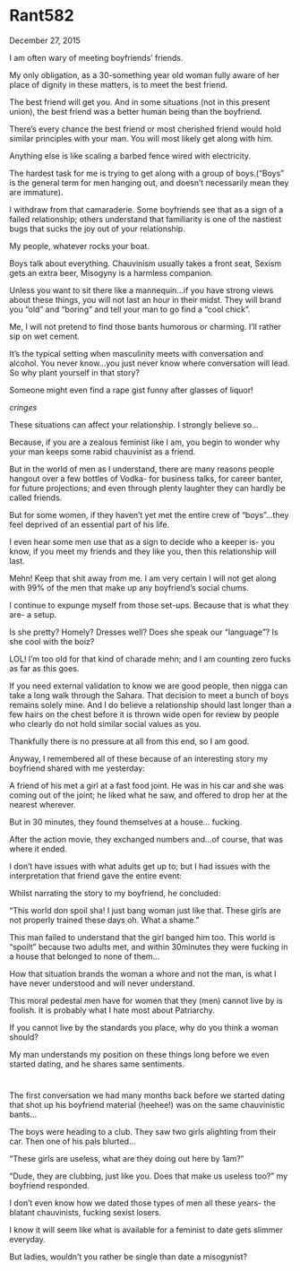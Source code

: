 # Rant582


December 27, 2015

I am often wary of meeting boyfriends’ friends.

My only obligation, as a 30-something year old woman fully aware of her place of dignity in these matters, is to meet the best friend.

The best friend will get you. And in some situations (not in this present union), the best friend was a better human being than the boyfriend.

There’s every chance the best friend or most cherished friend would hold similar principles with your man. You will most likely get along with him. 

Anything else is like scaling a barbed fence wired with electricity.

The hardest task for me is trying to get along with a group of boys.(“Boys” is the general term for men hanging out, and doesn’t necessarily mean they are immature).

I withdraw from that camaraderie. Some boyfriends see that as a sign of a failed relationship; others understand that familiarity is one of the nastiest bugs that sucks the joy out of your relationship.

My people, whatever rocks your boat.

Boys talk about everything. Chauvinism usually takes a front seat, Sexism gets an extra beer, Misogyny is a harmless companion.

Unless you want to sit there like a mannequin…if you have strong views about these things, you will not last an hour in their midst. They will brand you “old” and “boring” and tell your man to go find a “cool chick”.

Me, I will not pretend to find those bants humorous or charming. I’ll rather sip on wet cement.

It’s the typical setting when masculinity meets with conversation and alcohol. You never know…you just never know where conversation will lead. So why plant yourself in that story?

Someone might even find a rape gist funny after glasses of liquor!

*cringes*

These situations can affect your relationship. I strongly believe so…

Because, if you are a zealous feminist like I am, you begin to wonder why your man keeps some rabid chauvinist as a friend. 

But in the world of men as I understand, there are many reasons people hangout over a few bottles of Vodka- for business talks, for career banter, for future projections; and even through plenty laughter they can hardly be called friends.

But for some women, if they haven’t yet met the entire crew of “boys”…they feel deprived of an essential part of his life.

I even hear some men use that as a sign to decide who a keeper is- you know, if you meet my friends and they like you, then this relationship will last.

Mehn! Keep that shit away from me. I am very certain I will not get along with 99% of the men that make up any boyfriend’s social chums.

I continue to expunge myself from those set-ups. Because that is what they are- a setup. 

Is she pretty? Homely? Dresses well? Does she speak our “language”? Is she cool with the boiz?

LOL! I’m too old for that kind of charade mehn; and I am counting zero fucks as far as this goes.

If you need external validation to know we are good people, then nigga can take a long walk through the Sahara. That decision to meet a bunch of boys remains solely mine. And I do believe a relationship should last longer than a few hairs on the chest before it is thrown wide open for review by people who clearly do not hold similar social values as you.

Thankfully there is no pressure at all from this end, so I am good.

Anyway, I remembered all of these because of an interesting story my boyfriend shared with me yesterday:

A friend of his met a girl at a fast food joint. He was in his car and she was coming out of the joint; he liked what he saw, and offered to drop her at the nearest wherever.

But in 30 minutes, they found themselves at a house… fucking.

After the action movie, they exchanged numbers and…of course, that was where it ended.

I don’t have issues with what adults get up to; but I had issues with the interpretation that friend gave the entire event:

Whilst narrating the story to my boyfriend, he concluded:

“This world don spoil sha! I just bang woman just like that. These girls are not properly trained these days oh. What a shame.”

This man failed to understand that the girl banged him too. This world is “spoilt” because two adults met, and within 30minutes they were fucking in a house that belonged to none of them…

How that situation brands the woman a whore and not the man, is what I have never understood and will never understand.

This moral pedestal men have for women that they (men) cannot live by is foolish. It is probably what I hate most about Patriarchy.  

If you cannot live by the standards you place, why do you think a woman should?

My man understands my position on these things long before we even started dating, and he shares same sentiments.
#

The first conversation we had many months back before we started dating that shot up his boyfriend material (heehee!) was on the same chauvinistic bants…

The boys were heading to a club. They saw two girls alighting from their car. Then one of his pals blurted…

“These girls are useless, what are they doing out here by 1am?”

“Dude, they are clubbing, just like you. Does that make us useless too?” my boyfriend responded. 

I don’t even know how we dated those types of men all these years- the blatant chauvinists, fucking sexist losers. 

I know it will seem like what is available for a feminist to date gets slimmer everyday.

But ladies, wouldn’t you rather be single than date a misogynist?